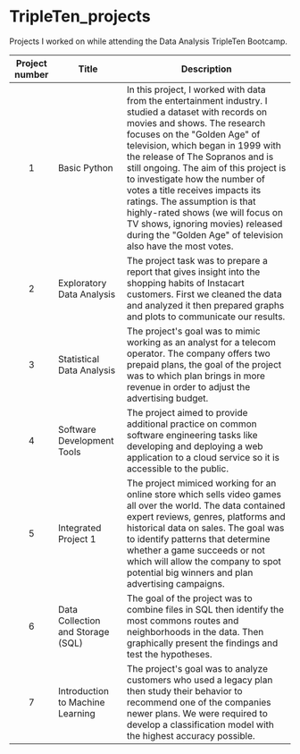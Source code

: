 # TripleTen_projects
Projects I worked on while attending the Data Analysis TripleTen Bootcamp.


| Project number | Title | Description |
| :-----------: | ----------- |----------- |
| 1 | Basic Python | In this project, I worked with data from the entertainment industry. I studied a dataset with records on movies and shows. The research focuses on the "Golden Age" of television, which began in 1999 with the release of The Sopranos and is still ongoing.  The aim of this project is to investigate how the number of votes a title receives impacts its ratings. The assumption is that highly-rated shows (we will focus on TV shows, ignoring movies) released during the "Golden Age" of television also have the most votes. |
| 2 | Exploratory Data Analysis | The project task was to prepare a report that gives insight into the shopping habits of Instacart customers.  First we cleaned the data and analyzed it then prepared graphs and plots to communicate our results. |
| 3 | Statistical Data Analysis | The project's goal was to mimic working as an analyst for a telecom operator.  The company offers two prepaid plans, the goal of the project was to which plan brings in more revenue in order to adjust the advertising budget. |
| 4 | Software Development Tools | The project aimed to provide additional practice on common software engineering tasks like developing and deploying a web application to a cloud service so it is accessible to the public. |
| 5 | Integrated Project 1 | The project mimiced working for an online store which sells video games all over the world.  The data contained expert reviews, genres, platforms and historical data on sales.  The goal was to identify patterns that determine whether a game succeeds or not which will allow the company to spot potential big winners and plan advertising campaigns. |
| 6 | Data Collection and Storage (SQL) | The goal of the project was to combine files in SQL then identify the most commons routes and neighborhoods in the data.  Then graphically present the findings and test the hypotheses. |
| 7 | Introduction to Machine Learning | The project's goal was to analyze customers who used a legacy plan then study their behavior to recommend one of the companies newer plans.  We were required to develop a classification model with the highest accuracy possible. |
